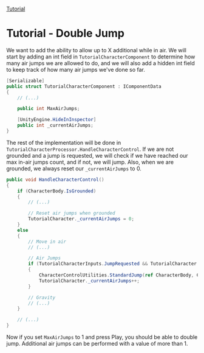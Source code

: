 
[Tutorial](../tutorial.md)

# Tutorial - Double Jump

We want to add the ability to allow up to X additional while in air. We will start by adding an int field in `TutorialCharacterComponent` to determine how many air jumps we are allowed to do, and we will also add a hidden int field to keep track of how many air jumps we've done so far.

```cs
[Serializable]
public struct TutorialCharacterComponent : IComponentData
{
    // (...)

    public int MaxAirJumps;

    [UnityEngine.HideInInspector]
    public int _currentAirJumps;
}
```

The rest of the implementation will be done in `TutorialCharacterProcessor.HandleCharacterControl`. If we are not grounded and a jump is requested, we will check if we have reached our max in-air jumps count, and if not, we will jump. Also, when we are grounded, we always reset our `_currentAirJumps` to 0.

```cs
public void HandleCharacterControl()
{
    if (CharacterBody.IsGrounded)
    {
        // (...)

        // Reset air jumps when grounded
        TutorialCharacter._currentAirJumps = 0;
    }
    else
    {
        // Move in air
        // (...)

        // Air Jumps
        if (TutorialCharacterInputs.JumpRequested && TutorialCharacter._currentAirJumps < TutorialCharacter.MaxAirJumps)
        {
            CharacterControlUtilities.StandardJump(ref CharacterBody, CharacterUp * TutorialCharacter.JumpSpeed, true, CharacterUp);
            TutorialCharacter._currentAirJumps++;
        }

        // Gravity
        // (...)
    }

    // (...)
}
```

Now if you set `MaxAirJumps` to 1 and press Play, you should be able to double jump. Additional air jumps can be performed with a value of more than 1.